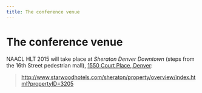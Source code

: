 ```yaml
---
title: The conference venue
---
```


# The conference venue

NAACL HLT 2015 will take place at
*Sheraton Denver Downtown* (steps from the 16th Street pedestrian mall),
[1550 Court Place, Denver](https://goo.gl/maps/plLYg):

> <http://www.starwoodhotels.com/sheraton/property/overview/index.html?propertyID=3205>
